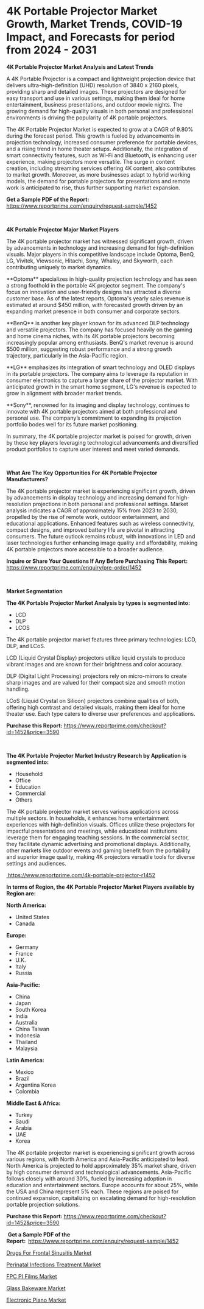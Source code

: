 <p><h1>4K Portable Projector Market Growth, Market Trends, COVID-19 Impact, and Forecasts for period from 2024 - 2031</h1></p><p><strong>4K Portable Projector Market Analysis and Latest Trends</strong></p>
<p><p>A 4K Portable Projector is a compact and lightweight projection device that delivers ultra-high-definition (UHD) resolution of 3840 x 2160 pixels, providing sharp and detailed images. These projectors are designed for easy transport and use in various settings, making them ideal for home entertainment, business presentations, and outdoor movie nights. The growing demand for high-quality visuals in both personal and professional environments is driving the popularity of 4K portable projectors.</p><p>The 4K Portable Projector Market is expected to grow at a CAGR of 9.80% during the forecast period. This growth is fueled by advancements in projection technology, increased consumer preference for portable devices, and a rising trend in home theater setups. Additionally, the integration of smart connectivity features, such as Wi-Fi and Bluetooth, is enhancing user experience, making projectors more versatile. The surge in content creation, including streaming services offering 4K content, also contributes to market growth. Moreover, as more businesses adapt to hybrid working models, the demand for portable projectors for presentations and remote work is anticipated to rise, thus further supporting market expansion.</p></p>
<p><strong>Get a Sample PDF of the Report:&nbsp;</strong> <a href="https://www.reportprime.com/enquiry/request-sample/1452">https://www.reportprime.com/enquiry/request-sample/1452</a></p>
<p>&nbsp;</p>
<p><strong>4K Portable Projector Major Market Players</strong></p>
<p><p>The 4K portable projector market has witnessed significant growth, driven by advancements in technology and increasing demand for high-definition visuals. Major players in this competitive landscape include Optoma, BenQ, LG, Vivitek, Viewsonic, Hitachi, Sony, Whaley, and Skyworth, each contributing uniquely to market dynamics.</p><p>**Optoma** specializes in high-quality projection technology and has seen a strong foothold in the portable 4K projector segment. The company's focus on innovation and user-friendly designs has attracted a diverse customer base. As of the latest reports, Optoma's yearly sales revenue is estimated at around $450 million, with forecasted growth driven by an expanding market presence in both consumer and corporate sectors.</p><p>**BenQ** is another key player known for its advanced DLP technology and versatile projectors. The company has focused heavily on the gaming and home cinema niches, with its 4K portable projectors becoming increasingly popular among enthusiasts. BenQ's market revenue is around $500 million, suggesting robust performance and a strong growth trajectory, particularly in the Asia-Pacific region.</p><p>**LG** emphasizes its integration of smart technology and OLED displays in its portable projectors. The company aims to leverage its reputation in consumer electronics to capture a larger share of the projector market. With anticipated growth in the smart home segment, LG's revenue is expected to grow in alignment with broader market trends.</p><p>**Sony**, renowned for its imaging and display technology, continues to innovate with 4K portable projectors aimed at both professional and personal use. The company’s commitment to expanding its projection portfolio bodes well for its future market positioning.</p><p>In summary, the 4K portable projector market is poised for growth, driven by these key players leveraging technological advancements and diversified product portfolios to capture user interest and meet varied demands.</p></p>
<p>&nbsp;</p>
<p><strong>What Are The Key Opportunities For 4K Portable Projector Manufacturers?</strong></p>
<p><p>The 4K portable projector market is experiencing significant growth, driven by advancements in display technology and increasing demand for high-resolution projections in both personal and professional settings. Market analysis indicates a CAGR of approximately 15% from 2023 to 2030, propelled by the rise of remote work, outdoor entertainment, and educational applications. Enhanced features such as wireless connectivity, compact designs, and improved battery life are pivotal in attracting consumers. The future outlook remains robust, with innovations in LED and laser technologies further enhancing image quality and affordability, making 4K portable projectors more accessible to a broader audience.</p></p>
<p><strong>Inquire or Share Your Questions If Any Before Purchasing This Report:</strong> <a href="https://www.reportprime.com/enquiry/pre-order/1452">https://www.reportprime.com/enquiry/pre-order/1452</a></p>
<p>&nbsp;</p>
<p><strong>Market Segmentation</strong></p>
<p><strong>The 4K Portable Projector Market Analysis by types is segmented into:</strong></p>
<p><ul><li>LCD</li><li>DLP</li><li>LCOS</li></ul></p>
<p><p>The 4K portable projector market features three primary technologies: LCD, DLP, and LCoS. </p><p>LCD (Liquid Crystal Display) projectors utilize liquid crystals to produce vibrant images and are known for their brightness and color accuracy. </p><p>DLP (Digital Light Processing) projectors rely on micro-mirrors to create sharp images and are valued for their compact size and smooth motion handling.  </p><p>LCoS (Liquid Crystal on Silicon) projectors combine qualities of both, offering high contrast and detailed visuals, making them ideal for home theater use. Each type caters to diverse user preferences and applications.</p></p>
<p><strong>Purchase this Report:&nbsp;</strong><a href="https://www.reportprime.com/checkout?id=1452&price=3590">https://www.reportprime.com/checkout?id=1452&price=3590</a></p>
<p>&nbsp;</p>
<p><strong>The 4K Portable Projector Market Industry Research by Application is segmented into:</strong></p>
<p><ul><li>Household</li><li>Office</li><li>Education</li><li>Commercial</li><li>Others</li></ul></p>
<p><p>The 4K portable projector market serves various applications across multiple sectors. In households, it enhances home entertainment experiences with high-definition visuals. Offices utilize these projectors for impactful presentations and meetings, while educational institutions leverage them for engaging teaching sessions. In the commercial sector, they facilitate dynamic advertising and promotional displays. Additionally, other markets like outdoor events and gaming benefit from the portability and superior image quality, making 4K projectors versatile tools for diverse settings and audiences.</p></p>
<p><a href="https://www.reportprime.com/4k-portable-projector-r1452">&nbsp;https://www.reportprime.com/4k-portable-projector-r1452</a></p>
<p><strong>In terms of Region, the 4K Portable Projector Market Players available by Region are:</strong></p>
<p>
    <p> <strong> North America: </strong>
        <ul>
            <li>United States</li>
            <li>Canada</li>
        </ul>
        </p> 
    <p> <strong> Europe: </strong>
        <ul>
            <li>Germany</li>
            <li>France</li>
            <li>U.K.</li>
            <li>Italy</li>
            <li>Russia</li>
        </ul>
        </p> 
    <p> <strong> Asia-Pacific: </strong>
        <ul>
            <li>China</li>
            <li>Japan</li>
            <li>South Korea</li>
            <li>India</li>
            <li>Australia</li>
            <li>China Taiwan</li>
            <li>Indonesia</li>
            <li>Thailand</li>
            <li>Malaysia</li>
        </ul>
        </p> 
    <p> <strong> Latin America: </strong>
        <ul>
            <li>Mexico</li>
            <li>Brazil</li>
            <li>Argentina Korea</li>
            <li>Colombia</li>
        </ul>
        </p> 
    <p> <strong> Middle East & Africa: </strong>
        <ul>
            <li>Turkey</li>
            <li>Saudi</li>
            <li>Arabia</li>
            <li>UAE</li>
            <li>Korea</li>
        </ul>
    </p>
    </p>
<p><p>The 4K portable projector market is experiencing significant growth across various regions, with North America and Asia-Pacific anticipated to lead. North America is projected to hold approximately 35% market share, driven by high consumer demand and technological advancements. Asia-Pacific follows closely with around 30%, fueled by increasing adoption in education and entertainment sectors. Europe accounts for about 25%, while the USA and China represent 5% each. These regions are poised for continued expansion, capitalizing on escalating demand for high-resolution portable projection solutions.</p></p>
<p><strong>Purchase this Report: </strong><a href="https://www.reportprime.com/checkout?id=1452&price=3590">https://www.reportprime.com/checkout?id=1452&price=3590</a></p>
<p>&nbsp;<strong>Get a Sample PDF of the Report:&nbsp;&nbsp;</strong><a href="https://www.reportprime.com/enquiry/request-sample/1452">https://www.reportprime.com/enquiry/request-sample/1452</a></p>
<p><strong></strong></p>
<p><p><a href="https://medium.com/@clairedivash14/drugs-for-frontal-sinusitis-market-size-growth-trends-statistics-forecasts-2024-2031-3b90f2bf3d1f">Drugs For Frontal Sinusitis Market</a></p><p><a href="https://medium.com/@henrykihn_12939/global-perinatal-infections-treatment-market-exploring-market-share-market-trends-and-future-d060fc032647">Perinatal Infections Treatment Market</a></p><p><a href="https://issuu.com/reportprime-2/docs/fpc-pi-films-market-size-2030.pptx_3d3c6987f27a00">FPC PI Films Market</a></p><p><a href="https://www.linkedin.com/pulse/glass-bakeware-market-size-type-rectangleroundsquare-product-i2a8f?trackingId=C7MPn8L9TB65nadRtK5axQ%3D%3D">Glass Bakeware Market</a></p><p><a href="https://www.linkedin.com/pulse/unveiling-market-trends-global-electronic-piano-growth-regional-gcixf?trackingId=BarFwYZ7R8OCsB4MkvTQCg%3D%3D">Electronic Piano Market</a></p></p>